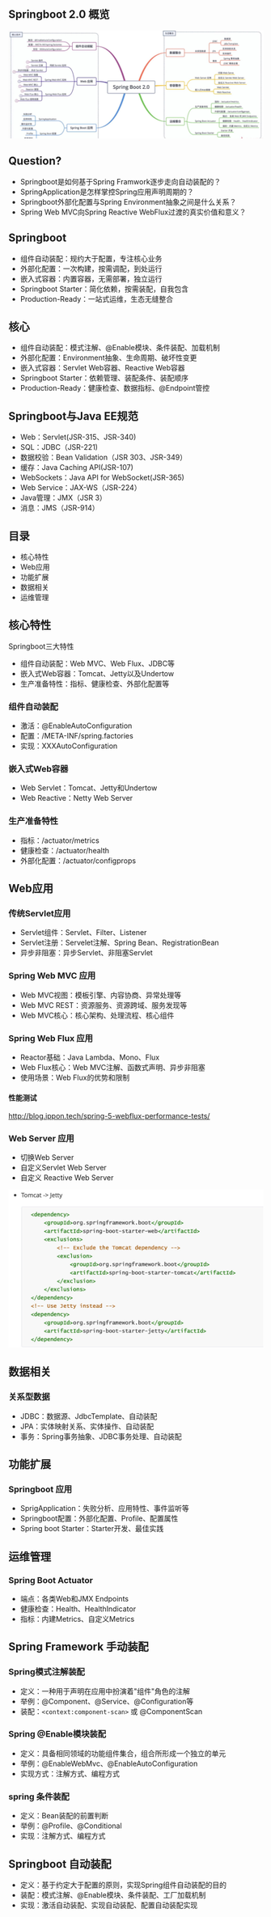 ## Springboot 2.0 概览
![](https://github.com/geekerstar/dive-in-springboot/blob/master/img/1.jpg)

## Question?
- Springboot是如何基于Spring Framwork逐步走向自动装配的？
- SpringApplication是怎样掌控Spring应用声明周期的？
- Springboot外部化配置与Spring Environment抽象之间是什么关系？
- Spring Web MVC向Spring Reactive WebFlux过渡的真实价值和意义？

## Springboot
- 组件自动装配：规约大于配置，专注核心业务
- 外部化配置：一次构建，按需调配，到处运行
- 嵌入式容器：内置容器，无需部署，独立运行
- Springboot Starter：简化依赖，按需装配，自我包含
- Production-Ready：一站式运维，生态无缝整合

## 核心
- 组件自动装配：模式注解、@Enable模块、条件装配、加载机制
- 外部化配置：Environment抽象、生命周期、破坏性变更
- 嵌入式容器：Servlet Web容器、Reactive Web容器
- Springboot Starter：依赖管理、装配条件、装配顺序
- Production-Ready：健康检查、数据指标、@Endpoint管控

## Springboot与Java EE规范
- Web：Servlet(JSR-315、JSR-340)
- SQL：JDBC（JSR-221)
- 数据校验：Bean Validation（JSR 303、JSR-349）
- 缓存：Java Caching API(JSR-107)
- WebSockets：Java API for WebSocket(JSR-365)
- Web Service：JAX-WS（JSR-224）
- Java管理：JMX（JSR 3）
- 消息：JMS（JSR-914）

## 目录
- 核心特性
- Web应用
- 功能扩展
- 数据相关
- 运维管理

## 核心特性
Springboot三大特性
- 组件自动装配：Web MVC、Web Flux、JDBC等
- 嵌入式Web容器：Tomcat、Jetty以及Undertow
- 生产准备特性：指标、健康检查、外部化配置等

### 组件自动装配
- 激活：@EnableAutoConfiguration
- 配置：/META-INF/spring.factories
- 实现：XXXAutoConfiguration

### 嵌入式Web容器
- Web Servlet：Tomcat、Jetty和Undertow
- Web Reactive：Netty Web Server

### 生产准备特性
- 指标：/actuator/metrics
- 健康检查：/actuator/health
- 外部化配置：/actuator/configprops

## Web应用
### 传统Servlet应用
- Servlet组件：Servlet、Filter、Listener
- Servlet注册：Servelet注解、Spring Bean、RegistrationBean
- 异步非阻塞：异步Servlet、非阻塞Servlet

### Spring Web MVC 应用
- Web MVC视图：模板引擎、内容协商、异常处理等
- Web MVC REST：资源服务、资源跨域、服务发现等
- Web MVC核心：核心架构、处理流程、核心组件

### Spring Web Flux 应用
- Reactor基础：Java Lambda、Mono、Flux
- Web Flux核心：Web MVC注解、函数式声明、异步非阻塞
- 使用场景：Web Flux的优势和限制

#### 性能测试 
http://blog.ippon.tech/spring-5-webflux-performance-tests/

### Web Server 应用
- 切换Web Server
- 自定义Servlet Web Server
- 自定义 Reactive Web Server

![](https://github.com/geekerstar/dive-in-springboot/blob/master/img/2.jpg)

## 数据相关
### 关系型数据
- JDBC：数据源、JdbcTemplate、自动装配
- JPA：实体映射关系、实体操作、自动装配
- 事务：Spring事务抽象、JDBC事务处理、自动装配

## 功能扩展
### Springboot 应用
- SprigApplication：失败分析、应用特性、事件监听等
- Springboot配置：外部化配置、Profile、配置属性
- Spring boot Starter：Starter开发、最佳实践

## 运维管理
### Spring Boot Actuator
- 端点：各类Web和JMX Endpoints
- 健康检查：Health、HealthIndicator
- 指标：内建Metrics、自定义Metrics


## Spring Framework 手动装配
### Spring模式注解装配
- 定义：一种用于声明在应用中扮演着"组件"角色的注解
- 举例：@Component、@Service、@Configuration等
- 装配：`<context:component-scan>` 或 @ComponentScan

### Spring @Enable模块装配
- 定义：具备相同领域的功能组件集合，组合所形成一个独立的单元
- 举例：@EnableWebMvc、@EnableAutoConfiguration
- 实现方式：注解方式、编程方式

### spring 条件装配
- 定义：Bean装配的前置判断
- 举例：@Profile、@Conditional
- 实现：注解方式、编程方式

## Springboot 自动装配
- 定义：基于约定大于配置的原则，实现Spring组件自动装配的目的
- 装配：模式注解、@Enable模块、条件装配、工厂加载机制
- 实现：激活自动装配、实现自动装配、配置自动装配实现


